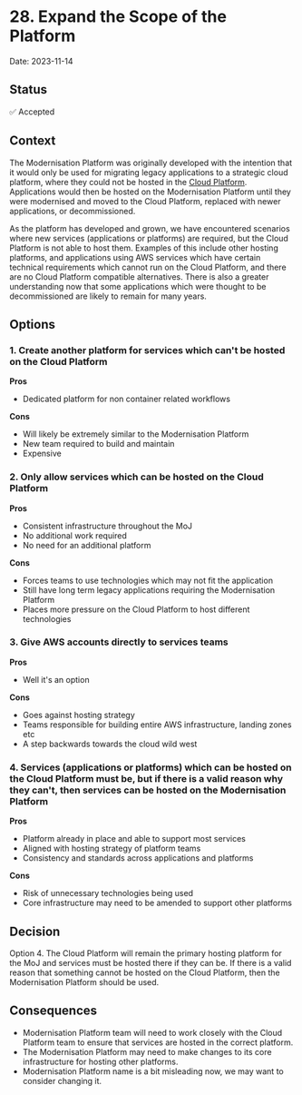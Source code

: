 # 28. Expand the Scope of the Platform

Date: 2023-11-14

## Status

✅ Accepted

## Context

The Modernisation Platform was originally developed with the intention that it would only be used for migrating legacy applications to a strategic cloud platform, where they could not be hosted in the [Cloud Platform](https://github.com/ministryofjustice/cloud-platform).  Applications would then be hosted on the Modernisation Platform until they were modernised and moved to the Cloud Platform, replaced with newer applications, or decommissioned.

As the platform has developed and grown, we have encountered scenarios where new services (applications or platforms) are required, but the Cloud Platform is not able to host them. Examples of this include other hosting platforms, and applications using AWS services which have certain technical requirements which cannot run on the Cloud Platform, and there are no Cloud Platform compatible alternatives.  There is also a greater understanding now that some applications which were thought to be decommissioned are likely to remain for many years.

## Options

### 1. Create another platform for services which can't be hosted on the Cloud Platform

**Pros**

- Dedicated platform for non container related workflows

**Cons**

- Will likely be extremely similar to the Modernisation Platform
- New team required to build and maintain
- Expensive

### 2. Only allow services which can be hosted on the Cloud Platform

**Pros**

- Consistent infrastructure throughout the MoJ
- No additional work required
- No need for an additional platform

**Cons**

- Forces teams to use technologies which may not fit the application
- Still have long term legacy applications requiring the Modernisation Platform
- Places more pressure on the Cloud Platform to host different technologies

### 3. Give AWS accounts directly to services teams

**Pros**

- Well it's an option

**Cons**

- Goes against hosting strategy
- Teams responsible for building entire AWS infrastructure, landing zones etc
- A step backwards towards the cloud wild west

### 4. Services (applications or platforms) which can be hosted on the Cloud Platform must be, but if there is a valid reason why they can't, then services can be hosted on the Modernisation Platform

**Pros**

- Platform already in place and able to support most services
- Aligned with hosting strategy of platform teams
- Consistency and standards across applications and platforms

**Cons**

- Risk of unnecessary technologies being used
- Core infrastructure may need to be amended to support other platforms


## Decision

Option 4. The Cloud Platform will remain the primary hosting platform for the MoJ and services must be hosted there if they can be. If there is a valid reason that something cannot be hosted on the Cloud Platform, then the Modernisation Platform should be used.

## Consequences

- Modernisation Platform team will need to work closely with the Cloud Platform team to ensure that services are hosted in the correct platform.
- The Modernisation Platform may need to make changes to its core infrastructure for hosting other platforms.
- Modernisation Platform name is a bit misleading now, we may want to consider changing it.
